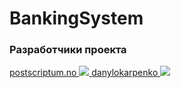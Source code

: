 # BankingSystem
<h3>Разработчики проекта</h3>
<a href="https://github.com/postscriptumno">
    postscriptum.no
</a>
<a href="https://www.instagram.com/postscriptum.no/">
    <img src="https://www.instagram.com/p/B08uAYslzkk/"/>
</a>
<a href="https://github.com/danylokarpenko">
    danylokarpenko
</a>
<a href="https://github.com/danylokarpenko">
    <img src="https://www.instagram.com/p/B1ZkIiroJEf/"/>
</a>